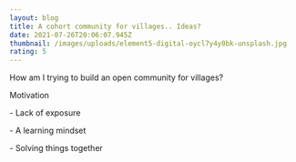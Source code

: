 ```yaml
---
layout: blog
title: A cohort community for villages.. Ideas?
date: 2021-07-26T20:06:07.945Z
thumbnail: /images/uploads/element5-digital-oycl7y4y0bk-unsplash.jpg
rating: 5
---
```

How am I trying to build an open community for villages?

Motivation

\- Lack of exposure

\- A learning mindset

\- Solving things together